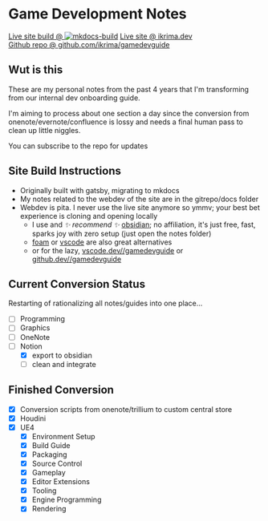 # Game Development Notes

[Live site build @ ![mkdocs-build](https://github.com/ikrima/gamedevguide/actions/workflows/mkdocs-build.yaml/badge.svg)](https://github.com/ikrima/gamedevguide/actions/workflows/mkdocs-build.yaml)
[Live site @ ikrima.dev](https://ikrima.dev)  
[Github repo @ github.com/ikrima/gamedevguide](https://github.com/ikrima/gamedevguide)

## Wut is this

These are my personal notes from the past 4 years that I'm transforming from our internal dev onboarding guide.

I'm aiming to process about one section a day since the conversion from onenote/evernote/confluence is lossy and needs a final human pass to clean up little niggles.

You can subscribe to the repo for updates

## Site Build Instructions

- Originally built with gatsby, migrating to mkdocs
- My notes related to the webdev of the site are in the gitrepo/docs folder
- Webdev is pita. I never use the live site anymore so ymmv; your best bet experience is cloning and opening locally
  - I use and _✨ recommend ✨_ [obsidian](https://obsidian.md); no affiliation, it's just free, fast, sparks joy with zero setup (just open the notes folder)
  - [foam](https://foambubble.github.io/) or [vscode](https://code.visualstudio.com/) are also great alternatives
  - or for the lazy, [vscode.dev//gamedevguide](https://vscode.dev/github/ikrima/gamedevguide) or [github.dev//gamedevguide](https://github.dev/ikrima/gamedevguide)

## Current Conversion Status

Restarting of rationalizing all notes/guides into one place...

- [ ] Programming
- [ ] Graphics
- [ ] OneNote
- [ ] Notion
  - [x] export to obsidian
  - [ ] clean and integrate

## Finished Conversion

- [x] Conversion scripts from onenote/trillium to custom central store
- [x] Houdini
- [x] UE4
  - [x] Environment Setup
  - [x] Build Guide
  - [x] Packaging
  - [x] Source Control
  - [x] Gameplay
  - [x] Editor Extensions
  - [x] Tooling
  - [x] Engine Programming
  - [x] Rendering
